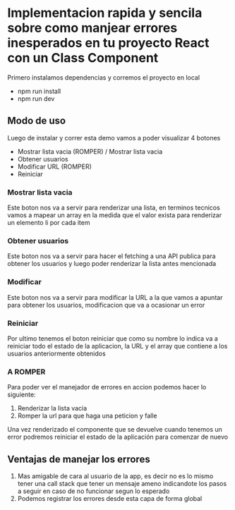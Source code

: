 # Implementacion rapida y sencila sobre como manjear errores inesperados en tu proyecto React con un Class Component

Primero instalamos dependencias y corremos el proyecto en local

- npm run install
- npm run dev

## Modo de uso

Luego de instalar y correr esta demo vamos a poder visualizar 4 botones

- Mostrar lista vacia (ROMPER) / Mostrar lista vacia
- Obtener usuarios
- Modificar URL (ROMPER)
- Reiniciar

### Mostrar lista vacia

Este boton nos va a servir para renderizar una lista, en terminos tecnicos vamos a mapear un array en la medida que el valor exista para renderizar un elemento li por cada item

### Obtener usuarios

Este boton nos va a servir para hacer el fetching a una API publica para obtener los usuarios y luego poder renderizar la lista antes mencionada

### Modificar

Este boton nos va a servir para modificar la URL a la que vamos a apuntar para obtener los usuarios, modificacion que va a ocasionar un error

### Reiniciar

Por ultimo tenemos el boton reiniciar que como su nombre lo indica va a reiniciar todo el estado de la aplicacion, la URL y el array que contiene a los usuarios anteriormente obtenidos

### A ROMPER

Para poder ver el manejador de errores en accion podemos hacer lo siguiente:

  1. Renderizar la lista vacia
  2. Romper la url para que haga una peticion y falle

Una vez renderizado el componente que se devuelve cuando tenemos un error podremos reiniciar el estado de la aplicación para comenzar de nuevo

## Ventajas de manejar los errores

  1. Mas amigable de cara al usuario de la app, es decir no es lo mismo tener una call stack que tener un mensaje ameno indicandote los pasos a seguir en caso de no funcionar segun lo esperado
  2. Podemos registrar los errores desde esta capa de forma global

